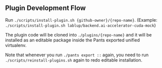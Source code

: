 Plugin Development Flow
-----------------------

Run `./scripts/install-plugin.sh {github-owner}/{repo-name}`.
(Example: `./scripts/install-plugin.sh lablup/backend.ai-accelerator-cuda-mock`)

The plugin code will be cloned into `./plugins/{repo-name}` and it will be installed
as an editable package inside the Pants exported unified virtualenv.

Note that whenever you run `./pants export ::` again, you need to run
`./scripts/reinstall-plugins.sh` again to redo editable installation.
